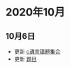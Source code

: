 # 2020年10月

## 10月6日
+ 更新 [c语言错题集合](/c/error-question-collections.html)
+ 更新 [题目](/c/test/2011.html)